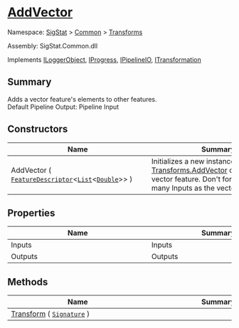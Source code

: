 # [AddVector](./AddVector.md)

Namespace: [SigStat]() > [Common](./../README.md) > [Transforms](./README.md)

Assembly: SigStat.Common.dll

Implements [ILoggerObject](./../ILoggerObject.md), [IProgress](./../Helpers/IProgress.md), [IPipelineIO](./../Pipeline/IPipelineIO.md), [ITransformation](./../ITransformation.md)

## Summary
Adds a vector feature's elements to other features.  <br>Default Pipeline Output: Pipeline Input

## Constructors

| Name | Summary | 
| --- | --- | 
| AddVector ( [`FeatureDescriptor`](./../FeatureDescriptor-1.md)\<[`List`](https://docs.microsoft.com/en-us/dotnet/api/System.Collections.Generic.List-1)\<[`Double`](https://docs.microsoft.com/en-us/dotnet/api/System.Double)>> )<div style="width: 300px">| Initializes a new instance of the [Transforms.AddVector](https://github.com/hargitomi97/sigstat/blob/master/docs/md/SigStat/Common/Transforms/AddVector.md) class with a vector feature.  Don't forget to add as many Inputs as the vector's dimension.<div style="width: 300px">| <br>


## Properties

| Name | Summary | 
| --- | --- | 
| Inputs<div style="width: 300px">| Inputs<div style="width: 300px">| <br>
| Outputs<div style="width: 300px">| Outputs<div style="width: 300px">| <br>


## Methods

| Name | Summary | 
| --- | --- | 
| [Transform](./Methods/AddVector-100663609.md) ( [`Signature`](./../Signature.md) )<div style="width: 300px">| <div style="width: 300px">| <br>


